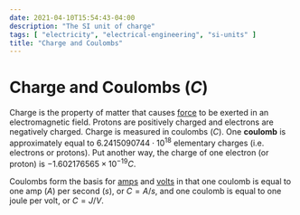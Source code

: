 ```yaml
---
date: 2021-04-10T15:54:43-04:00
description: "The SI unit of charge"
tags: [ "electricity", "electrical-engineering", "si-units" ]
title: "Charge and Coulombs"
---
```


# Charge and Coulombs ($C$)

Charge is the property of matter that causes [force](physics.md) to be exerted in an electromagnetic field. Protons are positively charged and electrons are negatively charged. Charge is measured in coulombs ($C$). One **coulomb** is approximately equal to $6.2415090744 \cdot 10^{18}$ elementary charges (i.e. electrons or protons). Put another way, the charge of one electron (or proton) is $−1.602176565×10^{−19}C$.

Coulombs form the basis for [amps](current.md) and [volts](voltage.md) in that one coulomb is equal to one amp ($A$) per second ($s$), or $C = A/s$, and one coulomb is equal to one joule per volt, or $C = J/V$.
